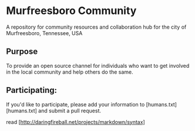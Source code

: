 # Murfreesboro Community
A repository for community resources and collaboration hub for the city of Murfreesboro, Tennessee, USA

## Purpose
To provide an open source channel for individuals who want to get involved in the local community and help
others do the same.

## Participating:

If you'd like to participate, please add your information to [humans.txt][humans.txt] and submit a pull request.

read [http://daringfireball.net/projects/markdown/syntax]

